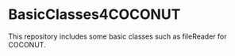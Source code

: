 # BasicClasses4COCONUT
This repository includes some basic classes such as  fileReader for COCONUT.
